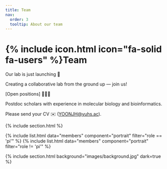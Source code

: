 ```yaml
---
title: Team
nav:
  order: 3
  tooltip: About our team
---
```


# {% include icon.html icon="fa-solid fa-users" %}Team

Our lab is just launching 🚀

Creating a collaborative lab from the ground up — join us!

[Open positions]
🕵🏻‍♀️

Postdoc scholars with experience in molecular biology and bioinformatics. 

Please send your CV ✉️ (YOONJH@yuhs.ac).
   
{% include section.html %}

{% include list.html data="members" component="portrait" filter="role == 'pi'" %}
{% include list.html data="members" component="portrait" filter="role != 'pi'" %}

{% include section.html background="images/background.jpg" dark=true %}
